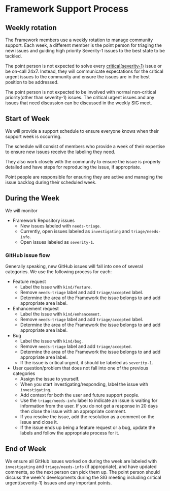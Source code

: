 # Framework Support Process

## Weekly rotation
The Framework members use a weekly rotation to manage community support. 
Each week, a different member is the point person for triaging the new issues
and guiding high priority Severity-1 issues to the best state to be tackled.

The point person is not expected to solve every [critical(severity-1)](severity-definitions.md#severity-1)
issue or be on-call 24x7. Instead, they will communicate expectations for the
critical urgent issues to the community and ensure the issues are in the best
position to be addressed.

The point person is not expected to be involved with normal non-critical 
priority(other than severity-1) issues. The critical urgent issues and any
issues that need discussion can be discussed in the weekly SIG meet.

## Start of Week
We will provide a support schedule to ensure everyone knows when their support 
week is occurring.

The schedule will consist of members who provide a week of their expertise to
ensure new issues receive the labeling they need.

They also work closely with the community to ensure the issue is properly 
detailed and have steps for reproducing the issue, if appropriate.

Point people are responsible for ensuring they are active and managing the 
issue backlog during their scheduled week.

## During the Week
We will monitor
* Framework Repository issues
  * New issues labeled with `needs-triage`.
  * Currently, open issues labeled as `investigating` and `triage/needs-info`.
  * Open issues labeled as `severity-1`.

### GitHub issue flow
Generally speaking, new GitHub issues will fall into one of several categories.
We use the following process for each:
* Feature request
  * Label the issue with `kind/feature`.
  * Remove `needs-triage` label and add `triage/accepted` label.
  * Determine the area of the Framework the issue belongs to and add appropriate area label.
* Enhancement request
  * Label the issue with `kind/enhancement`.
  * Remove `needs-triage` label and add `triage/accepted` label.
  * Determine the area of the Framework the issue belongs to and add appropriate area label.
* Bug
  * Label the issue with `kind/bug`.
  * Remove `needs-triage` label and add `triage/accepted`.
  * Determine the area of the Framework the issue belongs to and add appropriate area label.
  * If the issue is critical urgent, it should be labeled as `severity-1`.
* User question/problem that does not fall into one of the previous categories
  * Assign the issue to yourself.
  * When you start investigating/responding, label the issue with `investigating`.
  * Add context for both the user and future support people.
  * Use the `triage/needs-info` label to indicate an issue is waiting for 
  information from the user. If you do not get a response in 20 days then close 
  the issue with an appropriate comment.
  * If you resolve the issue, add the resolution as a comment on the issue and
  close it. 
  * If the issue ends up being a feature request or a bug, update the labels 
  and follow the appropriate process for it.
    
## End of Week
We ensure all GitHub issues worked on during the week are labeled with 
`investigating` and `triage/needs-info` (if appropriate), and have updated
comments, so the next person can pick them up. The point person should discuss
the week's developments during the SIG meeting including critical urgent(severity-1) issues
and any important points.
